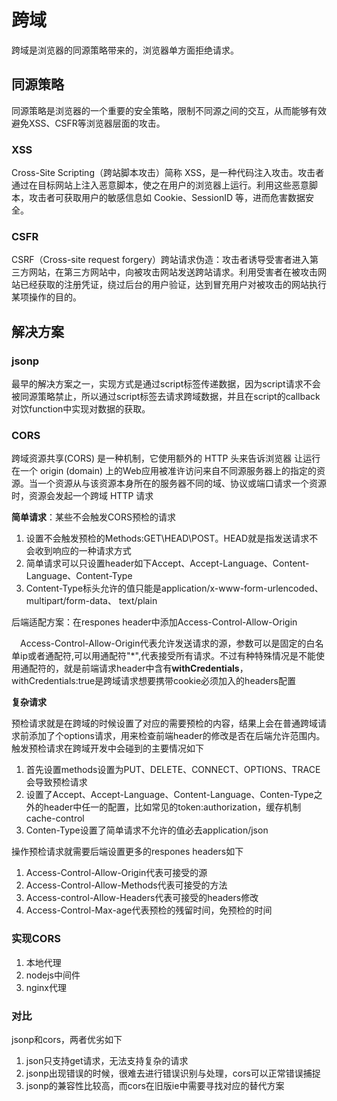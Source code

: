 # 跨域

跨域是浏览器的同源策略带来的，浏览器单方面拒绝请求。

## 同源策略

同源策略是浏览器的一个重要的安全策略，限制不同源之间的交互，从而能够有效避免XSS、CSFR等浏览器层面的攻击。

### XSS

Cross-Site Scripting（跨站脚本攻击）简称 XSS，是一种代码注入攻击。攻击者通过在目标网站上注入恶意脚本，使之在用户的浏览器上运行。利用这些恶意脚本，攻击者可获取用户的敏感信息如 Cookie、SessionID 等，进而危害数据安全。

### CSFR

CSRF（Cross-site request forgery）跨站请求伪造：攻击者诱导受害者进入第三方网站，在第三方网站中，向被攻击网站发送跨站请求。利用受害者在被攻击网站已经获取的注册凭证，绕过后台的用户验证，达到冒充用户对被攻击的网站执行某项操作的目的。

## 解决方案

### jsonp

最早的解决方案之一，实现方式是通过script标签传递数据，因为script请求不会被同源策略禁止，所以通过script标签去请求跨域数据，并且在script的callback对饮function中实现对数据的获取。

### CORS

跨域资源共享(CORS) 是一种机制，它使用额外的 HTTP 头来告诉浏览器  让运行在一个 origin (domain) 上的Web应用被准许访问来自不同源服务器上的指定的资源。当一个资源从与该资源本身所在的服务器不同的域、协议或端口请求一个资源时，资源会发起一个跨域 HTTP 请求

**简单请求**：某些不会触发CORS预检的请求

1. 设置不会触发预检的Methods:GET\HEAD\POST。HEAD就是指发送请求不会收到响应的一种请求方式
2. 简单请求可以只设置header如下Accept、Accept-Language、Content-Language、Content-Type
3. Content-Type标头允许的值只能是application/x-www-form-urlencoded、 multipart/form-data、 text/plain

后端适配方案：在respones header中添加Access-Control-Allow-Origin

 Access-Control-Allow-Origin代表允许发送请求的源，参数可以是固定的白名单ip或者通配符,可以用通配符"*",代表接受所有请求。不过有种特殊情况是不能使用通配符的，就是前端请求header中含有**withCredentials**，withCredentials:true是跨域请求想要携带cookie必须加入的headers配置

**复杂请求**

预检请求就是在跨域的时候设置了对应的需要预检的内容，结果上会在普通跨域请求前添加了个options请求，用来检查前端header的修改是否在后端允许范围内。触发预检请求在跨域开发中会碰到的主要情况如下

1. 首先设置methods设置为PUT、DELETE、CONNECT、OPTIONS、TRACE会导致预检请求
2. 设置了Accept、Accept-Language、Content-Language、Conten-Type之外的header中任一的配置，比如常见的token:authorization，缓存机制cache-control
3. Conten-Type设置了简单请求不允许的值必去application/json

操作预检请求就需要后端设置更多的respones headers如下

1. Access-Control-Allow-Origin代表可接受的源
2. Access-Control-Allow-Methods代表可接受的方法
3. Access-control-Allow-Headers代表可接受的headers修改
4. Access-Control-Max-age代表预检的残留时间，免预检的时间

### 实现CORS

1. 本地代理
2. nodejs中间件
3. nginx代理

### 对比

jsonp和cors，两者优劣如下

1. json只支持get请求，无法支持复杂的请求
2. jsonp出现错误的时候，很难去进行错误识别与处理，cors可以正常错误捕捉
3. jsonp的兼容性比较高，而cors在旧版ie中需要寻找对应的替代方案